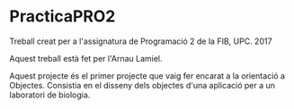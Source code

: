 # PracticaPRO2

Treball creat per a l'assignatura de Programació 2 de la FIB, UPC. 2017

Aquest treball està fet per l'Arnau Lamiel.

Aquest projecte és el primer projecte que vaig fer encarat a la orientació a Objectes. Consistia en el disseny dels objectes d'una aplicació per a un laboratori de biologia.
